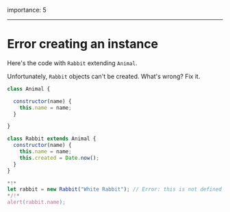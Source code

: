 importance: 5

---

# Error creating an instance

Here's the code with `Rabbit` extending `Animal`.

Unfortunately, `Rabbit` objects can't be created. What's wrong? Fix it.

```js run
class Animal {

  constructor(name) {
    this.name = name;
  }

}

class Rabbit extends Animal {
  constructor(name) {
    this.name = name;
    this.created = Date.now();
  }
}

*!*
let rabbit = new Rabbit("White Rabbit"); // Error: this is not defined
*/!*
alert(rabbit.name);
```
